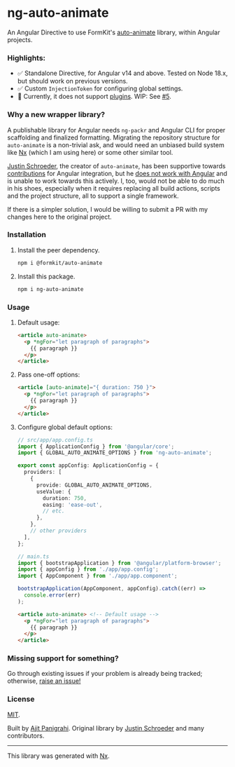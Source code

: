 # ng-auto-animate

An Angular Directive to use FormKit's [auto-animate](https://auto-animate.formkit.com) library, within Angular projects.

### Highlights:
- ✅ Standalone Directive, for Angular v14 and above. Tested on Node 18.x, but should work on previous versions.
- ✅ Custom `InjectionToken` for configuring global settings.
- 🚫 Currently, it does not support [plugins](https://auto-animate.formkit.com/#plugins). WIP: See [#5](https://github.com/ajitzero/ng-auto-animate/issues/5).

### Why a new wrapper library?
A publishable library for Angular needs `ng-packr` and Angular CLI for proper scaffolding and finalized formatting. Migrating the repository structure for `auto-animate` is a non-trivial ask, and would need an unbiased build system like [Nx](https://nx.dev) (which I am using here) or some other similar tool.

[Justin Schroeder](https://github.com/justin-schroeder), the creator of `auto-animate`, has been supportive towards [contributions](https://github.com/formkit/auto-animate/pull/38) for Angular integration, but he [does not work with Angular](https://github.com/formkit/auto-animate/issues/72#issuecomment-1222732238) and is unable to work towards this actively. I, too, would not be able to do much in his shoes, especially when it requires replacing all build actions, scripts and the project structure, all to support a single framework.

If there is a simpler solution, I would be willing to submit a PR with my changes here to the original project.

### Installation
1. Install the peer dependency.
    ```bash
    npm i @formkit/auto-animate
    ```
1. Install this package.
    ```bash
    npm i ng-auto-animate
    ```

### Usage
1. Default usage:
    ```html
    <article auto-animate>
      <p *ngFor="let paragraph of paragraphs">
        {{ paragraph }}
      </p>
    </article>
    ```
1. Pass one-off options:
    ```html
    <article [auto-animate]="{ duration: 750 }">
      <p *ngFor="let paragraph of paragraphs">
        {{ paragraph }}
      </p>
    </article>
    ```
1. Configure global default options:
    ```ts
    // src/app/app.config.ts
    import { ApplicationConfig } from '@angular/core';
    import { GLOBAL_AUTO_ANIMATE_OPTIONS } from 'ng-auto-animate';

    export const appConfig: ApplicationConfig = {
      providers: [
        {
          provide: GLOBAL_AUTO_ANIMATE_OPTIONS,
          useValue: {
            duration: 750,
            easing: 'ease-out',
            // etc.
          },
        },
        // other providers
      ],
    };

    // main.ts
    import { bootstrapApplication } from '@angular/platform-browser';
    import { appConfig } from './app/app.config';
    import { AppComponent } from './app/app.component';

    bootstrapApplication(AppComponent, appConfig).catch((err) =>
      console.error(err)
    );
    ```
    ```html
    <article auto-animate> <!-- Default usage -->
      <p *ngFor="let paragraph of paragraphs">
        {{ paragraph }}
      </p>
    </article>
    ```

### Missing support for something?

Go through existing issues if your problem is already being tracked; otherwise, [raise an issue!](https://github.com/ajitzero/ng-auto-animate/issues/new)

### License

[MIT](https://github.com/ajitzero/ng-auto-animate/blob/main/LICENSE).

Built by [Ajit Panigrahi](https://github.com/ajitzero). Original library by [Justin Schroeder](https://github.com/justin-schroeder) and many contributors.

---

This library was generated with [Nx](https://nx.dev).

